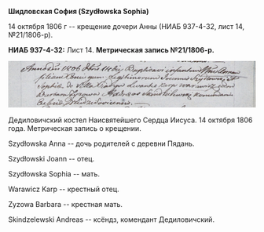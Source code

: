 **Шидловская София (Szydłowska Sophia)**

14 октября 1806 г -- крещение дочери Анны (НИАБ 937-4-32, лист 14,
№21/1806-р).

**НИАБ 937-4-32:** Лист 14. **Метрическая запись №21/1806-р.**

![](./media/abd5e55911876ab90f6821eb49b9c9ecff7e470c.png)

Дедиловичский костел Наисвятейшего Сердца Иисуса. 14 октября 1806 года.
Метрическая запись о крещении.

Szydłowska Anna -- дочь родителей с деревни Пядань.

Szydłowski Joann -- отец.

Szydłowska Sophia -- мать.

Warawicz Karp -- крестный отец.

Zyzowa Barbara -- крестная мать.

Skindzelewski Andreas -- ксёндз, комендант Дедиловичский.
